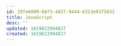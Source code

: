 ```yaml
---
id: 29fe6090-6873-4d27-9444-6313e0375632
title: JavaScript
desc: ''
updated: 1619622994827
created: 1619622994827
---
```


